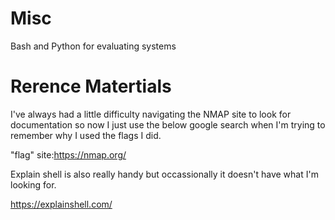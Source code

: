 # Misc
Bash and Python for evaluating systems 
 


# Rerence Matertials
I've always had a little difficulty navigating the NMAP site to look for documentation so now I just use the below google search when I'm trying to remember why I used the flags I did. 

"flag" site:https://nmap.org/ 

Explain shell is also really handy but occassionally it doesn't have what I'm looking for. 

https://explainshell.com/



